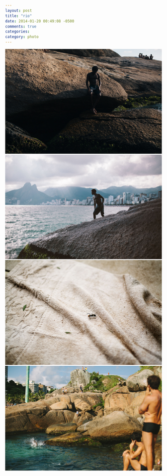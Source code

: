 ```yaml
---
layout: post
title: "rio"
date: 2014-01-20 00:49:08 -0500
comments: true
categories: 
category: photo
---
```

![rio](/images/rio.jpg)
![rio](/images/rio3.jpg)
![rio](/images/rio2.jpg)
![rio](/images/rio4.jpg)